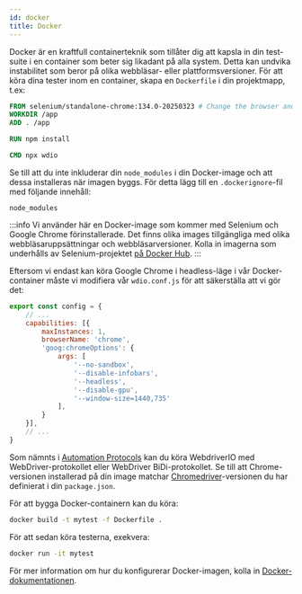 ```yaml
---
id: docker
title: Docker
---
```


Docker är en kraftfull containerteknik som tillåter dig att kapsla in din test-suite i en container som beter sig likadant på alla system. Detta kan undvika instabilitet som beror på olika webbläsar- eller plattformsversioner. För att köra dina tester inom en container, skapa en `Dockerfile` i din projektmapp, t.ex:

```Dockerfile
FROM selenium/standalone-chrome:134.0-20250323 # Change the browser and version according to your needs
WORKDIR /app
ADD . /app

RUN npm install

CMD npx wdio
```

Se till att du inte inkluderar din `node_modules` i din Docker-image och att dessa installeras när imagen byggs. För detta lägg till en `.dockerignore`-fil med följande innehåll:

```
node_modules
```

:::info
Vi använder här en Docker-image som kommer med Selenium och Google Chrome förinstallerade. Det finns olika images tillgängliga med olika webbläsaruppsättningar och webbläsarversioner. Kolla in imagerna som underhålls av Selenium-projektet [på Docker Hub](https://hub.docker.com/u/selenium).
:::

Eftersom vi endast kan köra Google Chrome i headless-läge i vår Docker-container måste vi modifiera vår `wdio.conf.js` för att säkerställa att vi gör det:

```js title="wdio.conf.js"
export const config = {
    // ...
    capabilities: [{
        maxInstances: 1,
        browserName: 'chrome',
        'goog:chromeOptions': {
            args: [
                '--no-sandbox',
                '--disable-infobars',
                '--headless',
                '--disable-gpu',
                '--window-size=1440,735'
            ],
        }
    }],
    // ...
}
```

Som nämnts i [Automation Protocols](/docs/automationProtocols) kan du köra WebdriverIO med WebDriver-protokollet eller WebDriver BiDi-protokollet. Se till att Chrome-versionen installerad på din image matchar [Chromedriver](https://www.npmjs.com/package/chromedriver)-versionen du har definierat i din `package.json`.

För att bygga Docker-containern kan du köra:

```sh
docker build -t mytest -f Dockerfile .
```

För att sedan köra testerna, exekvera:

```sh
docker run -it mytest
```

För mer information om hur du konfigurerar Docker-imagen, kolla in [Docker-dokumentationen](https://docs.docker.com/).